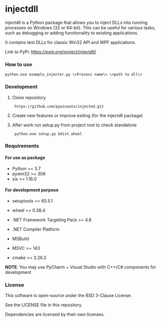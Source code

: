 # injectdll

injectdll is a Python package that allows you to inject DLLs into running processes on Windows (32 or 64-bit). 
This can be useful for various tasks, such as debugging or adding functionality to existing applications.

It contains test DLLs for classic Win32 API and WPF applications.

Link to PyPi: https://pypi.org/project/injectdll/

### How to use

    python.exe example_injector.py \<Process name\> \<path to dll\> 

### Development

1. Clone repository
       
        https://github.com/pywinauto/injected.git

2. Create new features or improve exiting (for the injectdll package)

3. After work run setup.py from project root to check standalone

        python.exe setup.py bdist_wheel

### Requirements

#### For use as package

* Python >= 3.7
* pywin32 >= 306
* six >= 1.16.0

#### For development purpose

* setuptools >= 65.5.1

* wheel >= 0.38.4

* .NET Framework Targeting Pack >= 4.8

* .NET Compiler Platform

* MSBuild

* MSVC >= 143

* cmake >= 3.26.3

**NOTE**: You may use PyCharm + Visual Studio with C++/C# components for development 

### License

This software is open-source under the BSD 3-Clause License.

See the LICENSE file in this repository.

Dependencies are licensed by their own licenses.